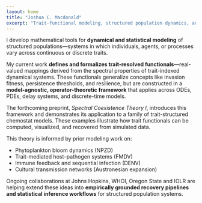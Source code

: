 ```yaml
---
layout: home
title: "Joshua C. Macdonald"
excerpt: "Trait-functional modeling, structured population dynamics, and spectral coexistence theory"
---
```


I develop mathematical tools for **dynamical and statistical modeling** of structured populations—systems in which individuals, agents, or processes vary across continuous or discrete traits.

My current work **defines and formalizes trait-resolved functionals**—real-valued mappings derived from the spectral properties of trait-indexed dynamical systems. These functionals generalize concepts like invasion fitness, persistence thresholds, and resilience, but are constructed in a **model-agnostic, operator-theoretic framework** that applies across ODEs, PDEs, delay systems, and discrete-time models.

The forthcoming preprint, *Spectral Coexistence Theory I*, introduces this framework and demonstrates its application to a family of trait-structured chemostat models. These examples illustrate how trait functionals can be computed, visualized, and recovered from simulated data.

This theory is informed by prior modeling work on:

- Phytoplankton bloom dynamics (NPZD)
- Trait-mediated host–pathogen systems (FMDV)
- Immune feedback and sequential infection (DENV)
- Cultural transmission networks (Austronesian expansion)

Ongoing collaborations at Johns Hopkins, WHOI, Oregon State and IOLR are helping extend these ideas into **empirically grounded recovery pipelines and statistical inference workflows** for structured population systems.

